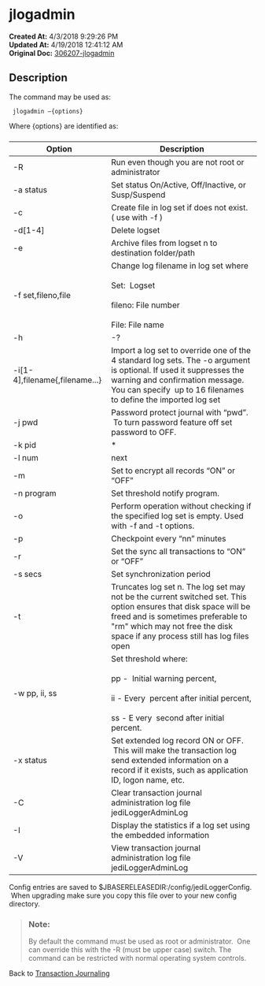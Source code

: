 # jlogadmin

**Created At:** 4/3/2018 9:29:26 PM  
**Updated At:** 4/19/2018 12:41:12 AM  
**Original Doc:** [306207-jlogadmin](https://docs.jbase.com/43995-transactional-journaling/306207-jlogadmin)  


## Description 

The command may be used as:

```
 jlogadmin –{options}
```

Where {options} are identified as:

##### 



|  Option<br> | Description<br> |
| --- | --- |
| -R<br> | Run even though you are not root or administrator<br> |
| -a status<br> | Set status On/Active, Off/Inactive, or Susp/Suspend<br> |
| -c<br> | Create file in log set if does not exist. ( use with -f )<br> |
| -d[1-4]<br> | Delete logset<br> |
| -e<br> | Archive files from logset n to destination folder/path<br> |
| -f set,fileno,file<br> | Change log filename in log set where<br><br>Set:  Logset<br><br>fileno: File number<br><br>File: File name<br> |
| -h | -?<br> | Display help<br> |
| -i[1-4],filename{,filename...}<br> | Import a log set to override one of the 4 standard log sets. The -o argument is optional. If used it suppresses the warning and confirmation message. You can specify  up to 16 filenames to define the imported log set<br> |
| -j pwd<br> | Password protect journal with “pwd”.  To turn password feature off set password to OFF.<br> |
| -k pid | \* | ?<br> | Kill jlogdup process ‘pid’ or ‘\*’ all or ‘?’ to list.  If the sender is connected and you request for the receiver to stop it will continue to run until the sender is also stopped/killed.<br> |
| -l num | next | eldest<br> | Switch to log set where<br>   **num    =** log set number 1-4<br>   **next    =** next sequential log set<br>   **eldest =** earliest log set<br> |
| -m<br> | Set to encrypt all records “ON” or “OFF”<br> |
| -n program<br> | Set threshold notify program.<br> |
| -o<br> | Perform operation without checking if the specified log set is empty. Used with -f and -t options.<br> |
| -p<br> | Checkpoint every “nn” minutes<br> |
| -r<br> | Set the sync all transactions to “ON” or “OFF”<br> |
| -s secs<br> | Set synchronization period<br> |
| -t<br> | Truncates log set n. The log set may not be the current switched set. This option ensures that disk space will be freed and is sometimes preferable to "rm" which may not free the disk space if any process still has log files open<br> |
| -w pp, ii, ss<br> | Set threshold where:<br><br>pp -  Initial warning percent,<br><br>ii - Every  percent after initial percent,<br><br>ss - E very  second after initial percent.<br> |
| -x status<br> | Set extended log record ON or OFF.  This will make the transaction log send extended information on a record if it exists, such as application ID, logon name, etc.<br> |
| -C<br> | Clear transaction journal administration log file jediLoggerAdminLog<br> |
| -I<br> | Display the statistics if a log set using the embedded information<br> |
| -V<br> | View transaction journal administration log file jediLoggerAdminLog<br> |




Config entries are saved to $JBASERELEASEDIR:/config/jediLoggerConfig.  When upgrading make sure you copy this file over to your new config directory.




> ### Note:
> 
> By default the command must be used as root or administrator.  One can override this with the -R (must be upper case) switch. The command can be restricted with normal operating system controls.






Back to [Transaction Journaling](./../introduction-to-transaction-journaling)
